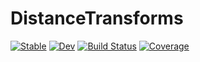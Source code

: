 # DistanceTransforms

[![Stable](https://img.shields.io/badge/docs-stable-blue.svg)](https://Dale-Black.github.io/DistanceTransforms.jl/stable)
[![Dev](https://img.shields.io/badge/docs-dev-blue.svg)](https://Dale-Black.github.io/DistanceTransforms.jl/dev)
[![Build Status](https://travis-ci.com/Dale-Black/DistanceTransforms.jl.svg?branch=master)](https://travis-ci.com/Dale-Black/DistanceTransforms.jl)
[![Coverage](https://codecov.io/gh/Dale-Black/DistanceTransforms.jl/branch/master/graph/badge.svg)](https://codecov.io/gh/Dale-Black/DistanceTransforms.jl)
